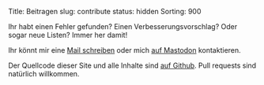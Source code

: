 Title: Beitragen
slug: contribute
status: hidden
Sorting: 900

Ihr habt einen Fehler gefunden? Einen Verbesserungsvorschlag?
Oder sogar neue Listen? Immer her damit!

Ihr könnt mir eine [Mail schreiben](mailto:high-dose@high-dose.net)
oder mich [auf Mastodon](https://medibubble.org/@iinternist) kontaktieren.

Der Quellcode dieser Site und alle Inhalte sind
[auf Github](https://github.com/highdose/spickzettel).
Pull requests sind natürlich willkommen.
